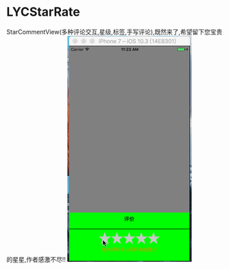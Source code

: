 # LYCStarRate
StarCommentView(多种评论交互,星级,标签,手写评论),既然来了,希望留下您宝贵的星星,作者感激不尽!!
![image](https://github.com/Hello-World-LYC/LYCStarRate/blob/master/LYCStarRate/%E8%AF%84%E8%AE%BA%E7%95%8C%E9%9D%A2%E6%95%88%E6%9E%9C%E5%9B%BE.gif)
